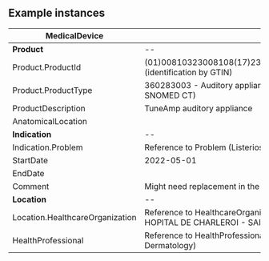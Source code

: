 ## Example instances

| MedicalDevice        |                   |
|-----------------------|-------------------|
| **Product**           | -- |
| Product.ProductId    | (01)00810323008108(17)231005(21)6789UV0 (identification by GTIN)  |
| Product.ProductType  | 360283003 - Auditory appliance (code by SNOMED CT)  |
| ProductDescription   | TuneAmp auditory appliance |
| AnatomicalLocation   |  |
| **Indication**        | -- |
| Indication.Problem    | Reference to Problem (Listeriosis) | 
| StartDate            | 2022-05-01 |
| EndDate              |  |
| Comment               | Might need replacement in the near future. |
| **Location**          | -- |
| Location.HealthcareOrganization  | Reference to HealthcareOrganization (GRAND HOPITAL DE CHARLEROI - SAINT-JOSEPH) |
| HealthProfessional   | Reference to HealthProfessional (Dr. E. Penninx, Dermatology)  |
